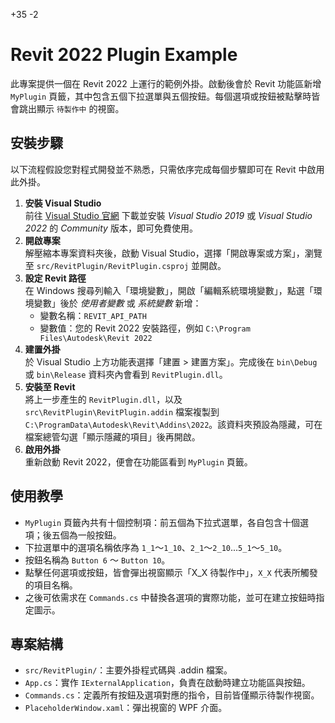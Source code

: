 +35
-2

# Revit 2022 Plugin Example

此專案提供一個在 Revit 2022 上運行的範例外掛。啟動後會於 Revit 功能區新增 `MyPlugin` 頁籤，其中包含五個下拉選單與五個按鈕。每個選項或按鈕被點擊時皆會跳出顯示 `待製作中` 的視窗。

## 安裝步驟
以下流程假設您對程式開發並不熟悉，只需依序完成每個步驟即可在 Revit 中啟用此外掛。

1. **安裝 Visual Studio**  
   前往 [Visual Studio 官網](https://visualstudio.microsoft.com/) 下載並安裝 *Visual Studio 2019* 或 *Visual Studio 2022* 的 *Community* 版本，即可免費使用。
2. **開啟專案**  
   解壓縮本專案資料夾後，啟動 Visual Studio，選擇「開啟專案或方案」，瀏覽至 `src/RevitPlugin/RevitPlugin.csproj` 並開啟。
3. **設定 Revit 路徑**  
   在 Windows 搜尋列輸入「環境變數」，開啟「編輯系統環境變數」，點選「環境變數」後於 *使用者變數* 或 *系統變數* 新增：
   - 變數名稱：`REVIT_API_PATH`
   - 變數值：您的 Revit 2022 安裝路徑，例如 `C:\Program Files\Autodesk\Revit 2022`
4. **建置外掛**  
   於 Visual Studio 上方功能表選擇「建置 > 建置方案」。完成後在 `bin\Debug` 或 `bin\Release` 資料夾內會看到 `RevitPlugin.dll`。
5. **安裝至 Revit**  
   將上一步產生的 `RevitPlugin.dll`，以及 `src\RevitPlugin\RevitPlugin.addin` 檔案複製到 `C:\ProgramData\Autodesk\Revit\Addins\2022`。該資料夾預設為隱藏，可在檔案總管勾選「顯示隱藏的項目」後再開啟。
6. **啟用外掛**  
   重新啟動 Revit 2022，便會在功能區看到 `MyPlugin` 頁籤。

## 使用教學
- `MyPlugin` 頁籤內共有十個控制項：前五個為下拉式選單，各自包含十個選項；後五個為一般按鈕。
- 下拉選單中的選項名稱依序為 `1_1`～`1_10`、`2_1`～`2_10`...`5_1`～`5_10`。
- 按鈕名稱為 `Button 6` ～ `Button 10`。
- 點擊任何選項或按鈕，皆會彈出視窗顯示「X_X 待製作中」，`X_X` 代表所觸發的項目名稱。
- 之後可依需求在 `Commands.cs` 中替換各選項的實際功能，並可在建立按鈕時指定圖示。

## 專案結構
- `src/RevitPlugin/`：主要外掛程式碼與 .addin 檔案。
- `App.cs`：實作 `IExternalApplication`，負責在啟動時建立功能區與按鈕。
- `Commands.cs`：定義所有按鈕及選項對應的指令，目前皆僅顯示待製作視窗。
- `PlaceholderWindow.xaml`：彈出視窗的 WPF 介面。